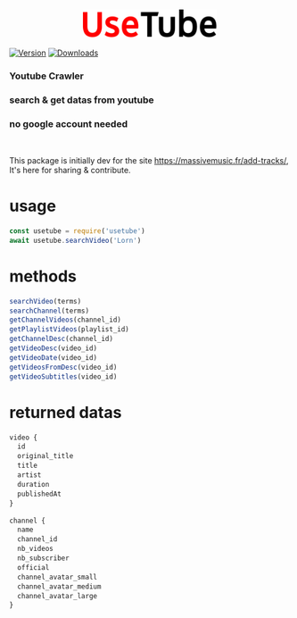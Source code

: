 <h1 align="center">
  <picture>
    <img align="center" alt="Usetube" src="./logo.svg" height="50">
  </picture>
</h1>

[![Version](https://img.shields.io/npm/v/usetube.svg)](https://www.npmjs.com/package/usetube)
[![Downloads](https://img.shields.io/npm/dt/usetube.svg)](https://www.npmjs.com/package/usetube)

### Youtube Crawler

### search & get datas from youtube

### no google account needed

<br>

This package is initially dev for the site https://massivemusic.fr/add-tracks/,
It's here for sharing & contribute.

# usage

```js
const usetube = require('usetube')
await usetube.searchVideo('Lorn')
```

# methods
```js
searchVideo(terms)
searchChannel(terms)
getChannelVideos(channel_id)
getPlaylistVideos(playlist_id)
getChannelDesc(channel_id)
getVideoDesc(video_id)
getVideoDate(video_id)
getVideosFromDesc(video_id)
getVideoSubtitles(video_id)
```

# returned datas
```js
video {
  id
  original_title
  title
  artist
  duration
  publishedAt
}
```
```js
channel {
  name
  channel_id
  nb_videos
  nb_subscriber
  official
  channel_avatar_small
  channel_avatar_medium
  channel_avatar_large
}
```
